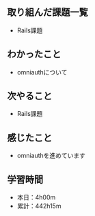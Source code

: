## 取り組んだ課題一覧
- Rails課題
## わかったこと
- omniauthについて
## 次やること
- Rails課題
## 感じたこと
- omniauthを進めています
## 学習時間
- 本日：4h00m
- 累計：442h15m

